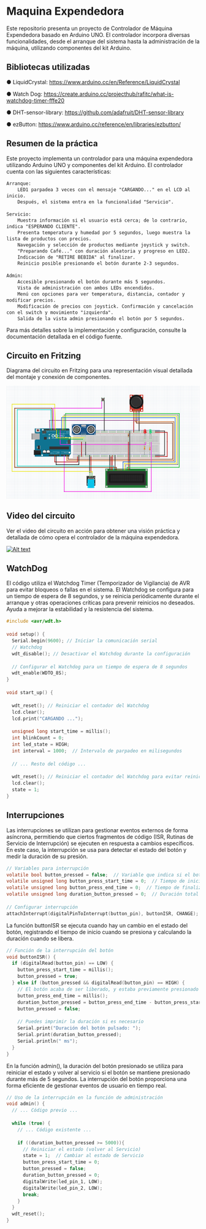 # Maquina Expendedora

Este repositorio presenta un proyecto de Controlador de Máquina Expendedora basado en Arduino UNO. El controlador incorpora diversas funcionalidades, desde el arranque del sistema hasta la administración de la máquina, utilizando componentes del kit Arduino.

## Bibliotecas utilizadas

● LiquidCrystal: https://www.arduino.cc/en/Reference/LiquidCrystal

● Watch Dog: https://create.arduino.cc/projecthub/rafitc/what-is-watchdog-timer-fffe20

● DHT-sensor-library: https://github.com/adafruit/DHT-sensor-library

● ezButton: https://www.arduino.cc/reference/en/libraries/ezbutton/

## Resumen de la práctica
Este proyecto implementa un controlador para una máquina expendedora utilizando Arduino UNO y componentes del kit Arduino. El controlador cuenta con las siguientes características:

    Arranque:
        LED1 parpadea 3 veces con el mensaje "CARGANDO..." en el LCD al inicio.
        Después, el sistema entra en la funcionalidad "Servicio".

    Servicio:
        Muestra información si el usuario está cerca; de lo contrario, indica "ESPERANDO CLIENTE".
        Presenta temperatura y humedad por 5 segundos, luego muestra la lista de productos con precios.
        Navegación y selección de productos mediante joystick y switch.
        "Preparando Café..." con duración aleatoria y progreso en LED2.
        Indicación de "RETIRE BEBIDA" al finalizar.
        Reinicio posible presionando el botón durante 2-3 segundos.

    Admin:
        Accesible presionando el botón durante más 5 segundos.
        Vista de administración con ambos LEDs encendidos.
        Menú con opciones para ver temperatura, distancia, contador y modificar precios.
        Modificación de precios con joystick. Confirmación y cancelación con el switch y movimiento "izquierda".
        Salida de la vista admin presionando el botón por 5 segundos.

Para más detalles sobre la implementación y configuración, consulte la documentación detallada en el código fuente.

## Circuito en Fritzing

Diagrama del circuito en Fritzing para una representación visual detallada del montaje y conexión de componentes.

![Circuito en Fritzing](https://github.com/LiamSaboridoSueiro/Maquina-Expendedora/blob/main/Fritzing/circuito.png)

## Video del circuito

Ver el video del circuito en acción para obtener una visión práctica y detallada de cómo opera el controlador de la máquina expendedora.

[![Alt text](https://img.youtube.com/vi/FhtrVg4GZSw/0.jpg)](https://www.youtube.com/watch?v=FhtrVg4GZSw)

## WatchDog

El código utiliza el Watchdog Timer (Temporizador de Vigilancia) de AVR para evitar bloqueos o fallas en el sistema. El Watchdog se configura para un tiempo de espera de 8 segundos, y se reinicia periódicamente durante el arranque y otras operaciones críticas para prevenir reinicios no deseados. Ayuda a mejorar la estabilidad y la resistencia del sistema.

``` c
#include <avr/wdt.h>

void setup() {
  Serial.begin(9600); // Iniciar la comunicación serial
  // Watchdog
  wdt_disable(); // Desactivar el Watchdog durante la configuración

  // Configurar el Watchdog para un tiempo de espera de 8 segundos
  wdt_enable(WDTO_8S);
}

void start_up() {

  wdt_reset(); // Reiniciar el contador del Watchdog
  lcd.clear();
  lcd.print("CARGANDO ...");

  unsigned long start_time = millis();
  int blinkCount = 0;
  int led_state = HIGH;
  int interval = 1000;  // Intervalo de parpadeo en milisegundos

  // ... Resto del código ...

  wdt_reset(); // Reiniciar el contador del Watchdog para evitar reinicios no deseados
  lcd.clear();
  state = 1;
}
```

## Interrupciones

Las interrupciones se utilizan para gestionar eventos externos de forma asíncrona, permitiendo que ciertos fragmentos de código (ISR, Rutinas de Servicio de Interrupción) se ejecuten en respuesta a cambios específicos. En este caso, la interrupción se usa para detectar el estado del botón y medir la duración de su presión.

``` c
// Variables para interrupción
volatile bool button_pressed = false;  // Variable que indica si el botón está presionado
volatile unsigned long button_press_start_time = 0;  // Tiempo de inicio de la presión del botón
volatile unsigned long button_press_end_time = 0;  // Tiempo de finalización de la presión del botón
volatile unsigned long duration_button_pressed = 0;  // Duración total del botón presionado

// Configurar interrupción
attachInterrupt(digitalPinToInterrupt(button_pin), buttonISR, CHANGE);
```

La función buttonISR se ejecuta cuando hay un cambio en el estado del botón, registrando el tiempo de inicio cuando se presiona y calculando la duración cuando se libera.

``` c
// Función de la interrupción del botón
void buttonISR() {
  if (digitalRead(button_pin) == LOW) {
    button_press_start_time = millis();
    button_pressed = true;
  } else if (button_pressed && digitalRead(button_pin) == HIGH) {
    // El botón acaba de ser liberado, y estaba previamente presionado
    button_press_end_time = millis();
    duration_button_pressed = button_press_end_time - button_press_start_time;
    button_pressed = false;

    // Puedes imprimir la duración si es necesario
    Serial.print("Duración del botón pulsado: ");
    Serial.print(duration_button_pressed);
    Serial.println(" ms");
  }
}
```

En la función admin(), la duración del botón presionado se utiliza para reiniciar el estado y volver al servicio si el botón se mantiene presionado durante más de 5 segundos. La interrupción del botón proporciona una forma eficiente de gestionar eventos de usuario en tiempo real.

``` c
// Uso de la interrupción en la función de administración
void admin() {
  // ... Código previo ...

  while (true) {
    // ... Código existente ...

    if ((duration_button_pressed >= 5000)){
      // Reiniciar el estado (volver al Servicio)
      state = 1;  // Cambiar al estado de Servicio
      button_press_start_time = 0;
      button_pressed = false;
      duration_button_pressed = 0;
      digitalWrite(led_pin_1, LOW);
      digitalWrite(led_pin_2, LOW);
      break;
    }
  }
  wdt_reset();
}
```
